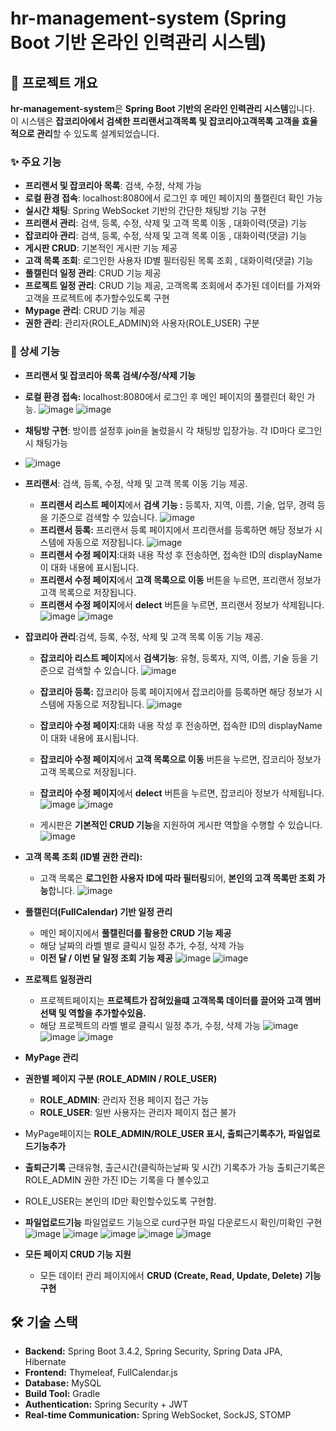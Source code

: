 # hr-management-system (Spring Boot 기반 온라인 인력관리 시스템)

## 📌 프로젝트 개요
**hr-management-system**은 **Spring Boot 기반의 온라인 인력관리 시스템**입니다.  
이 시스템은 **잡코리아에서 검색한 프리랜서고객목록 및 잡코리아고객목록 고객을 효율적으로 관리**할 수 있도록 설계되었습니다.

### ✨ 주요 기능

- **프리랜서 및 잡코리아 목록**: 검색, 수정, 삭제 가능
- **로컬 환경 접속**: localhost:8080에서 로그인 후 메인 페이지의 풀캘린더 확인 가능
- **실시간 채팅**: Spring WebSocket 기반의 간단한 채팅방 기능 구현
- **프리랜서 관리**: 검색, 등록, 수정, 삭제 및 고객 목록 이동 , 대화이력(댓글) 기능
- **잡코리아 관리**: 검색, 등록, 수정, 삭제 및 고객 목록 이동 , 대화이력(댓글) 기능
- **게시판 CRUD**: 기본적인 게시판 기능 제공
- **고객 목록 조회**: 로그인한 사용자 ID별 필터링된 목록 조회 , 대화이력(댓글) 기능
- **풀캘린더 일정 관리**: CRUD 기능 제공
- **프로젝트 일정 관리**: CRUD 기능 제공, 고객목록 조회에서 추가된 데이터를 가져와 고객을 프로젝트에 추가할수있도록 구현
- **Mypage 관리**: CRUD 기능 제공
- **권한 관리**: 관리자(ROLE_ADMIN)와 사용자(ROLE_USER) 구분


  


### 🏢 **상세 기능**

- **프리랜서 및 잡코리아 목록 검색/수정/삭제 기능**
 
- **로컬 환경 접속:** localhost:8080에서 로그인 후 메인 페이지의 풀캘린더 확인 가능.
 ![image](https://github.com/user-attachments/assets/fff1b3f4-6f14-49dc-8baf-f02a39ad6dec)
 ![image](https://github.com/user-attachments/assets/e54cf44d-fb3d-4c64-b0d6-92b89fef82c5)

- **채팅방 구현**: 방이름 설정후 join을 눌렀을시 각 채팅방 입장가능. 각 ID마다 로그인시 채팅가능
- ![image](https://github.com/user-attachments/assets/ccfce713-52dd-470c-8af0-724bdc736661)


- **프리랜서**: 검색, 등록, 수정, 삭제 및 고객 목록 이동 기능 제공.
  - **프리랜서 리스트 페이지**에서 **검색 기능 :** 등록자, 지역, 이름, 기술, 업무, 경력 등을 기준으로 검색할 수 있습니다.
    ![image](https://github.com/user-attachments/assets/a7744c8c-e133-4562-b7bf-29c2e1c9cc21)
  - **프리랜서 등록:** 프리랜서 등록 페이지에서 프리랜서를 등록하면 해당 정보가 시스템에 자동으로 저장됩니다.
    ![image](https://github.com/user-attachments/assets/be63ecfb-6383-43a6-917c-2e115c0114b2)
  - **프리랜서 수정 페이지**:대화 내용 작성 후 전송하면, 접속한 ID의 displayName이 대화 내용에 표시됩니다.
   - **프리랜서 수정 페이지**에서 **고객 목록으로 이동** 버튼을 누르면, 프리랜서 정보가 고객 목록으로 저장됩니다.
   - **프리랜서 수정 페이지**에서 **delect** 버튼을 누르면, 프리랜서 정보가 삭제됩니다.
    ![image](https://github.com/user-attachments/assets/39188348-5c62-4f93-bc3c-a17a9da89f2d)
    ![image](https://github.com/user-attachments/assets/407befc8-9927-4b69-a10c-8b5ac5de7db3)
  
  
 
- **잡코리아 관리**:검색, 등록, 수정, 삭제 및 고객 목록 이동 기능 제공.
  - **잡코리아 리스트 페이지**에서 **검색기능**: 유형, 등록자, 지역, 이름, 기술 등을 기준으로 검색할 수 있습니다.
   ![image](https://github.com/user-attachments/assets/db3a5f81-fad6-4c7a-99e5-15cfbe155ee5)

  - **잡코리아 등록:** 잡코리아 등록 페이지에서 잡코리아를 등록하면 해당 정보가 시스템에 자동으로 저장됩니다.
   ![image](https://github.com/user-attachments/assets/0c809c48-bf1c-4044-bb04-d118d2fd9fa5)

  - **잡코리아 수정 페이지**:대화 내용 작성 후 전송하면, 접속한 ID의 displayName이 대화 내용에 표시됩니다.  
  - **잡코리아 수정 페이지**에서 **고객 목록으로 이동** 버튼을 누르면, 잡코리아 정보가 고객 목록으로 저장됩니다.
  - **잡코리아 수정 페이지**에서 **delect** 버튼을 누르면, 잡코리아 정보가 삭제됩니다.
    ![image](https://github.com/user-attachments/assets/abd58aed-fb7a-4522-932b-33b48826d393)
    ![image](https://github.com/user-attachments/assets/b9426e6a-4edd-41b3-96c6-ed77eaf8c999)

  - 게시판은 **기본적인 CRUD 기능**을 지원하여 게시판 역할을 수행할 수 있습니다.
    ![image](https://github.com/user-attachments/assets/153e94f4-e115-46b8-9b36-687a10a4d4ab)

- **고객 목록 조회 (ID별 권한 관리):**  
  - 고객 목록은 **로그인한 사용자 ID에 따라 필터링**되어, **본인의 고객 목록만 조회 가능**합니다.
    ![image](https://github.com/user-attachments/assets/ecbe5706-9b54-4026-bc36-838409d43923)

- **풀캘린더(FullCalendar) 기반 일정 관리**  
  - 메인 페이지에서 **풀캘린더를 활용한 CRUD 기능 제공**  
  - 해당 날짜의 라벨 별로 클릭시 일정 추가, 수정, 삭제 가능  
  - **이전 달 / 이번 달 일정 조회 기능 제공**
    ![image](https://github.com/user-attachments/assets/028c4674-adb0-4260-b60d-bfde96ee25f3)
    ![image](https://github.com/user-attachments/assets/8e3d1e10-3982-4264-a18c-4c2663082754)

- **프로젝트 일정관리**  
  - 프로젝트페이지는 **프로젝트가 잡혀있을떄 고객목록 데이터를 끌어와 고객 멤버 선택 및 역할을 추가할수있음.**  
  - 해당 프로젝트의 라벨 별로 클릭시 일정 추가, 수정, 삭제 가능
    ![image](https://github.com/user-attachments/assets/9ba24b69-b307-484a-b88f-8bf5b9e08e35)
    ![image](https://github.com/user-attachments/assets/dbe0a3a5-4619-4afb-bc8f-53115adbebad)
    ![image](https://github.com/user-attachments/assets/e361db40-9c99-412d-9bdb-588ffbb506fb)

- **MyPage 관리**
- **권한별 페이지 구분 (ROLE_ADMIN / ROLE_USER)**  
  - **ROLE_ADMIN**: 관리자 전용 페이지 접근 가능  
  - **ROLE_USER**: 일반 사용자는 관리자 페이지 접근 불가
- MyPage페이지는 **ROLE_ADMIN/ROLE_USER 표시, 출퇴근기록추가, 파일업로드기능추가**
- **출퇴근기록** 근태유형, 출근시간(클릭하는날짜 및 시간) 기록추가 가능 출퇴근기록은 ROLE_ADMIN 권한 가진 ID는 기록을 다 볼수있고
- ROLE_USER는 본인의 ID만 확인할수있도록 구현함.
- **파일업로드기능** 파일업로드 기능으로 curd구현 파일 다운로드시 확인/미확인 구현
![image](https://github.com/user-attachments/assets/bb37fa93-850b-4921-8a5e-dbd4fada0788)
![image](https://github.com/user-attachments/assets/be7d2948-80b9-4896-9ef1-f010671bcd77)
![image](https://github.com/user-attachments/assets/fbd58c04-6061-49a8-8585-09c7c1602043)
![image](https://github.com/user-attachments/assets/78a69341-2c15-437d-872e-15e1a1fd6ec6)
![image](https://github.com/user-attachments/assets/f591742a-a706-44ba-ba21-10f395c54893)





- **모든 페이지 CRUD 기능 지원**  
  - 모든 데이터 관리 페이지에서 **CRUD (Create, Read, Update, Delete) 기능 구현**  

## 🛠 기술 스택
- **Backend:** Spring Boot 3.4.2, Spring Security, Spring Data JPA, Hibernate
- **Frontend:** Thymeleaf, FullCalendar.js
- **Database:** MySQL
- **Build Tool:** Gradle
- **Authentication:** Spring Security + JWT
- **Real-time Communication:** Spring WebSocket, SockJS, STOMP
